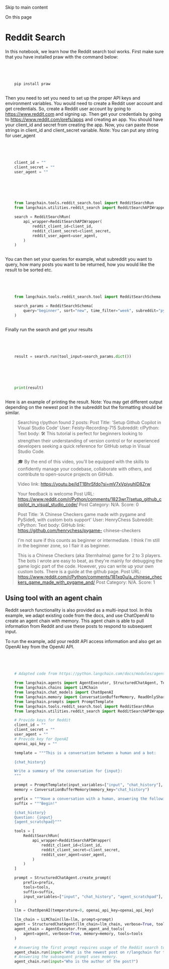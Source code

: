 

Skip to main content

On this page

# Reddit Search

In this notebook, we learn how the Reddit search tool works.
First make sure that you have installed praw with the command below:

```python




    pip install praw



```


Then you need to set you need to set up the proper API keys and environment variables. You would need to create a Reddit user account and get credentials. So, create a Reddit user account by going to
https://www.reddit.com and signing up.
Then get your credentials by going to https://www.reddit.com/prefs/apps and creating an app.
You should have your client_id and secret from creating the app. Now, you can paste those strings in client_id and client_secret variable.
Note: You can put any string for user_agent

```python




    client_id = ""
    client_secret = ""
    user_agent = ""



```


```python




    from langchain.tools.reddit_search.tool import RedditSearchRun
    from langchain.utilities.reddit_search import RedditSearchAPIWrapper

    search = RedditSearchRun(
        api_wrapper=RedditSearchAPIWrapper(
            reddit_client_id=client_id,
            reddit_client_secret=client_secret,
            reddit_user_agent=user_agent,
        )
    )



```


You can then set your queries for example, what subreddit you want to query, how many posts you want to be returned, how you would like the result to be sorted etc.

```python




    from langchain.tools.reddit_search.tool import RedditSearchSchema

    search_params = RedditSearchSchema(
        query="beginner", sort="new", time_filter="week", subreddit="python", limit="2"
    )



```


Finally run the search and get your results

```python




    result = search.run(tool_input=search_params.dict())



```


```python




    print(result)



```


Here is an example of printing the result.
Note: You may get different output depending on the newest post in the subreddit but the formatting should be similar.

> Searching r/python found 2 posts: Post Title: 'Setup Github Copilot in Visual Studio Code' User: Feisty-Recording-715 Subreddit: r/Python: Text body: 🛠️ This tutorial is perfect for beginners
> looking to strengthen their understanding of version control or for experienced developers seeking a quick reference for GitHub setup in Visual Studio Code.
>
> 🎓 By the end of this video, you'll be equipped with the skills to confidently manage your codebase, collaborate with others, and contribute to open-source projects on GitHub.
>
> Video link: https://youtu.be/IdT1BhrSfdo?si=mV7xVpiyuhlD8Zrw
>
> Your feedback is welcome Post URL: https://www.reddit.com/r/Python/comments/1823wr7/setup_github_copilot_in_visual_studio_code/ Post Category: N/A. Score: 0
>
> Post Title: 'A Chinese Checkers game made with pygame and PySide6, with custom bots support' User: HenryChess Subreddit: r/Python: Text body: GitHub link: https://github.com/henrychess/pygame-
> chinese-checkers
>
> I'm not sure if this counts as beginner or intermediate. I think I'm still in the beginner zone, so I flair it as beginner.
>
> This is a Chinese Checkers (aka Sternhalma) game for 2 to 3 players. The bots I wrote are easy to beat, as they're mainly for debugging the game logic part of the code. However, you can write up
> your own custom bots. There is a guide at the github page. Post URL: https://www.reddit.com/r/Python/comments/181xq0u/a_chinese_checkers_game_made_with_pygame_and/ Post Category: N/A. Score: 1

## Using tool with an agent chain​

Reddit search functionality is also provided as a multi-input tool. In this example, we adapt existing code from the docs, and use ChatOpenAI to create an agent chain with memory. This agent chain is
able to pull information from Reddit and use these posts to respond to subsequent input.

To run the example, add your reddit API access information and also get an OpenAI key from the OpenAI API.

```python




    # Adapted code from https://python.langchain.com/docs/modules/agents/how_to/sharedmemory_for_tools

    from langchain.agents import AgentExecutor, StructuredChatAgent, Tool
    from langchain.chains import LLMChain
    from langchain.chat_models import ChatOpenAI
    from langchain.memory import ConversationBufferMemory, ReadOnlySharedMemory
    from langchain.prompts import PromptTemplate
    from langchain.tools.reddit_search.tool import RedditSearchRun
    from langchain.utilities.reddit_search import RedditSearchAPIWrapper

    # Provide keys for Reddit
    client_id = ""
    client_secret = ""
    user_agent = ""
    # Provide key for OpenAI
    openai_api_key = ""

    template = """This is a conversation between a human and a bot:

    {chat_history}

    Write a summary of the conversation for {input}:
    """

    prompt = PromptTemplate(input_variables=["input", "chat_history"], template=template)
    memory = ConversationBufferMemory(memory_key="chat_history")

    prefix = """Have a conversation with a human, answering the following questions as best you can. You have access to the following tools:"""
    suffix = """Begin!"

    {chat_history}
    Question: {input}
    {agent_scratchpad}"""

    tools = [
        RedditSearchRun(
            api_wrapper=RedditSearchAPIWrapper(
                reddit_client_id=client_id,
                reddit_client_secret=client_secret,
                reddit_user_agent=user_agent,
            )
        )
    ]

    prompt = StructuredChatAgent.create_prompt(
        prefix=prefix,
        tools=tools,
        suffix=suffix,
        input_variables=["input", "chat_history", "agent_scratchpad"],
    )

    llm = ChatOpenAI(temperature=0, openai_api_key=openai_api_key)

    llm_chain = LLMChain(llm=llm, prompt=prompt)
    agent = StructuredChatAgent(llm_chain=llm_chain, verbose=True, tools=tools)
    agent_chain = AgentExecutor.from_agent_and_tools(
        agent=agent, verbose=True, memory=memory, tools=tools
    )

    # Answering the first prompt requires usage of the Reddit search tool.
    agent_chain.run(input="What is the newest post on r/langchain for the week?")
    # Answering the subsequent prompt uses memory.
    agent_chain.run(input="Who is the author of the post?")



```
